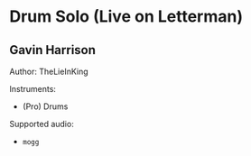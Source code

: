 # Drum Solo \(Live on Letterman\)

## Gavin Harrison

Author: TheLieInKing


Instruments:

  * (Pro) Drums

Supported audio:

  * `mogg`


